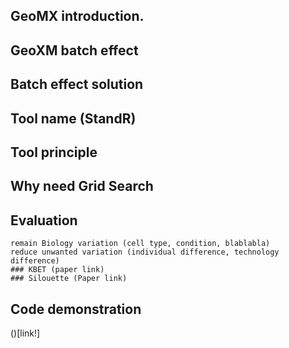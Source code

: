 ## GeoMX introduction. 
## GeoXM batch effect
## Batch effect solution
  ## Tool name (StandR)
  ## Tool principle
  ## Why need Grid Search
  ## Evaluation
    remain Biology variation (cell type, condition, blablabla)
    reduce unwanted variation (individual difference, technology difference)
    ### KBET (paper link)
    ### Silouette (Paper link)
    
## Code demonstration
 ()[link!]
 
